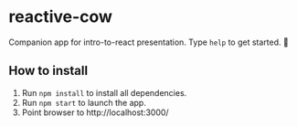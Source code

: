 # reactive-cow
Companion app for intro-to-react presentation. Type `help` to get started. :slightly_smiling_face:

## How to install
1. Run `npm install` to install all dependencies.
2. Run `npm start` to launch the app.
3. Point browser to http://localhost:3000/
